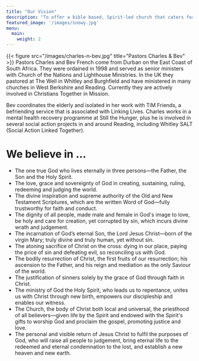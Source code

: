 ```yaml
---
title: "Our Vision"
description: "To offer a bible based, Spirit-led church that caters for all ages ─ serving in and around Burghfield Common, West Berkshire and Reading."
featured_image: '/images/snowy.jpg'
menu:
  main:
    weight: 2
---
```


{{< figure src="/images/charles-n-bev.jpg" title="Pastors Charles & Bev" >}}
Pastors Charles and Bev French come from Durban on the East Coast of South Africa. They were ordained in 1998 and served as senior ministers with Church of the Nations and Lighthouse Ministries. In the UK they pastored at The Well in Whitley and Burghfield and have ministered in many churches in West Berkshire and Reading. Currently they are actively involved in Christians Together in Mission.

Bev coordinates the elderly and isolated in her work with TiM Friends, a befriending service that is associated with Linking Lives. Charles works in a mental health recovery programme at Still the Hunger, plus he is involved in several social action projects in and around Reading, including Whitley SALT (Social Action Linked Together).

# We believe in ...
- The one true God who lives eternally in three persons—the Father, the Son and the Holy Spirit.
- The love, grace and sovereignty of God in creating, sustaining, ruling, redeeming and judging the world.
- The divine inspiration and supreme authority of the Old and New Testament Scriptures, which are the written Word of God—fully trustworthy for faith and conduct.
- The dignity of all people, made male and female in God's image to love, be holy and care for creation, yet corrupted by sin, which incurs divine wrath and judgement.
- The incarnation of God’s eternal Son, the Lord Jesus Christ—born of the virgin Mary; truly divine and truly human, yet without sin.
- The atoning sacrifice of Christ on the cross: dying in our place, paying the price of sin and defeating evil, so reconciling us with God.
- The bodily resurrection of Christ, the first fruits of our resurrection; his ascension to the Father, and his reign and mediation as the only Saviour of the world.
- The justification of sinners solely by the grace of God through faith in Christ.
- The ministry of God the Holy Spirit, who leads us to repentance, unites us with Christ through new birth, empowers our discipleship and enables our witness.
- The Church, the body of Christ both local and universal, the priesthood of all believers—given life by the Spirit and endowed with the Spirit's gifts to worship God and proclaim the gospel, promoting justice and love.
- The personal and visible return of Jesus Christ to fulfil the purposes of God, who will raise all people to judgement, bring eternal life to the redeemed and eternal condemnation to the lost, and establish a new heaven and new earth.
